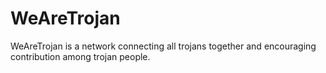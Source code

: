 WeAreTrojan
===========

WeAreTrojan is a network connecting all trojans together and encouraging contribution among trojan people.
